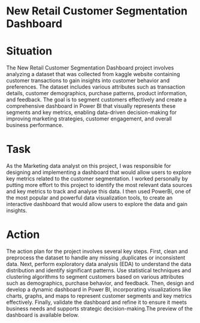 # New Retail Customer Segmentation Dashboard
# Situation
The New Retail Customer Segmentation Dashboard  project involves analyzing a dataset that was collected from kaggle website containing customer transactions to gain insights into customer behavior and preferences. The dataset includes various attributes such as transaction details, customer demographics, purchase patterns, product information, and feedback. The goal is to segment customers effectively and create a comprehensive dashboard in Power BI that visually represents these segments and key metrics, enabling data-driven decision-making for improving marketing strategies, customer engagement, and overall business performance.
# Task
As the Marketing data analyst on this project, I was responsible for designing and implementing a dashboard that would allow users to explore key metrics related to the customer segmentation. I worked personally by putting more effort to this project  to identify the most relevant data sources and key metrics to track and analyse this data. I then used PowerBi, one of the most popular and powerful data visualization tools, to create an interactive dashboard that would allow users to explore the data and gain insights.
# Action
The action plan for the  project involves several key steps. First, clean and preprocess the dataset to handle any missing ,duplicates or inconsistent data. Next, perform exploratory data analysis (EDA) to understand the data distribution and identify significant patterns. Use statistical techniques and clustering algorithms to segment customers based on various attributes such as demographics, purchase behavior, and feedback. Then, design and develop a dynamic dashboard in Power BI, incorporating visualizations like charts, graphs, and maps to represent customer segments and key metrics effectively. Finally, validate the dashboard  and refine it to ensure it meets business needs and supports strategic decision-making.The preview of the dashboard is available below.



